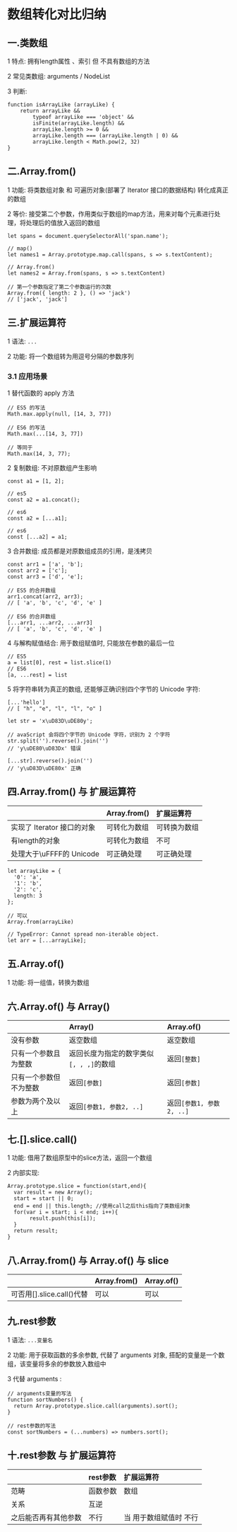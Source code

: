 # 数组转化对比归纳

## 一.类数组

1 特点: 拥有length属性 、索引 但 不具有数组的方法

2 常见类数组: arguments / NodeList

3 判断: 

```
function isArrayLike (arrayLike) {
    return arrayLike &&
        typeof arrayLike === 'object' &&
        isFinite(arrayLike.length) &&
        arrayLike.length >= 0 &&
        arrayLike.length === (arrayLike.length | 0) &&
        arrayLike.length < Math.pow(2, 32) 
}
```

## 二.Array.from()

1 功能: 将类数组对象 和 可遍历对象(部署了 Iterator 接口的数据结构) 转化成真正的数组

2 等价: 接受第二个参数，作用类似于数组的map方法，用来对每个元素进行处理，将处理后的值放入返回的数组

```
let spans = document.querySelectorAll('span.name');

// map()
let names1 = Array.prototype.map.call(spans, s => s.textContent);

// Array.from()
let names2 = Array.from(spans, s => s.textContent)

// 第一个参数指定了第二个参数运行的次数
Array.from({ length: 2 }, () => 'jack')
// ['jack', 'jack']
```

## 三.扩展运算符

1 语法: `...`

2 功能: 将一个数组转为用逗号分隔的参数序列

### 3.1 应用场景

1 替代函数的 apply 方法

```
// ES5 的写法
Math.max.apply(null, [14, 3, 77])

// ES6 的写法
Math.max(...[14, 3, 77])

// 等同于
Math.max(14, 3, 77);
```

2 复制数组: 不对原数组产生影响

```
const a1 = [1, 2];

// es5
const a2 = a1.concat();

// es6
const a2 = [...a1];

// es6
const [...a2] = a1;
```

3 合并数组: 成员都是对原数组成员的引用，是浅拷贝

```
const arr1 = ['a', 'b'];
const arr2 = ['c'];
const arr3 = ['d', 'e'];

// ES5 的合并数组
arr1.concat(arr2, arr3);
// [ 'a', 'b', 'c', 'd', 'e' ]

// ES6 的合并数组
[...arr1, ...arr2, ...arr3]
// [ 'a', 'b', 'c', 'd', 'e' ]
```

4 与解构赋值结合: 用于数组赋值时, 只能放在参数的最后一位

```
// ES5
a = list[0], rest = list.slice(1)
// ES6
[a, ...rest] = list
```

5 将字符串转为真正的数组, 还能够正确识别四个字节的 Unicode 字符:

```
[...'hello']
// [ "h", "e", "l", "l", "o" ]

let str = 'x\uD83D\uDE80y';

// avaScript 会将四个字节的 Unicode 字符，识别为 2 个字符
str.split('').reverse().join('')
// 'y\uDE80\uD83Dx' 错误

[...str].reverse().join('')
// 'y\uD83D\uDE80x' 正确
```

## 四.Array.from() 与 扩展运算符

|       |   Array.from()    |   扩展运算符   |
|:------|:------------------|:--------------|
|  实现了 Iterator 接口的对象   |   可转化为数组  | 可转换为数组    |
|  有length的对象   |   可转化为数组  |   不可  |
|  处理大于\uFFFF的 Unicode |    可正确处理   | 可正确处理 |

```
let arrayLike = {
  '0': 'a',
  '1': 'b',
  '2': 'c',
  length: 3
};

// 可以
Array.from(arrayLike)

// TypeError: Cannot spread non-iterable object.
let arr = [...arrayLike];
```

## 五.Array.of()

1 功能: 将一组值，转换为数组

## 六.Array.of() 与 Array()

|       |   Array()    |   Array.of()   |
|:------|:------------------|:--------------|
|  没有参数   |   返空数组  | 返空数组    |
|  只有一个参数且为整数   |   返回长度为指定的数字类似`[, , ,]`的数组  |   返回`[整数]`  |
|  只有一个参数但不为整数 |    返回`[参数]`   | 返回`[参数]` |
|  参数为两个及以上 |  返回`[参数1, 参数2, ..]` | 返回`[参数1, 参数2, ..]`  |

## 七.[].slice.call()

1 功能: 借用了数组原型中的slice方法，返回一个数组

2 内部实现:

```
Array.prototype.slice = function(start,end){  
  var result = new Array();  
  start = start || 0;  
  end = end || this.length; //使用call之后this指向了类数组对象
  for(var i = start; i < end; i++){  
       result.push(this[i]);  
  }  
  return result;  
} 
```

## 八.Array.from() 与 Array.of() 与 slice

|       |   Array.from()    |   Array.of()   |
|:------|:------------------|:--------------|
|  可否用[].slice.call()代替   |   可以  | 可以    |

## 九.rest参数

1 语法: `...变量名`

2 功能: 用于获取函数的多余参数, 代替了 arguments 对象, 搭配的变量是一个数组，该变量将多余的参数放入数组中

3 代替 arguments :

```
// arguments变量的写法
function sortNumbers() {
  return Array.prototype.slice.call(arguments).sort();
}

// rest参数的写法
const sortNumbers = (...numbers) => numbers.sort();
```

## 十.rest参数 与 扩展运算符

|       |   rest参数    |  扩展运算符   |
|:------|:------------------|:--------------|
|  范畴   | 函数参数      |       数组      |
|  关系   |   互逆    |
|  之后能否再有其他参数 | 不行 | 当 用于数组赋值时 不行   |
